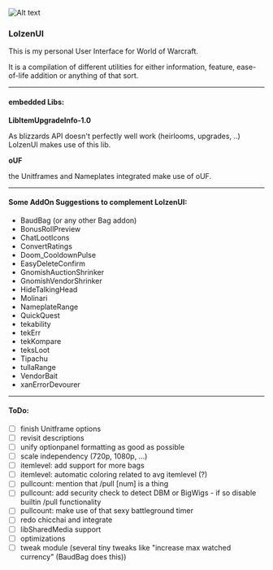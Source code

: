 ![Alt text](http://abload.de/img/wowscrnshot_112417_185tsk5.jpg "Screenshot1")

### LolzenUI
This is my personal User Interface for World of Warcraft.

It is a compilation of different utilities for either information, feature, ease-of-life addition or anything of that sort.

------
#### embedded Libs:
**LibItemUpgradeInfo-1.0**

As blizzards API doesn't perfectly well work (heirlooms, upgrades, ..) LolzenUI makes use of this lib.

**oUF**

the Unitframes and Nameplates integrated make use of oUF.

------
#### Some AddOn Suggestions to complement LolzenUI:
- BaudBag (or any other Bag addon)
- BonusRollPreview
- ChatLootIcons
- ConvertRatings
- Doom_CooldownPulse
- EasyDeleteConfirm
- GnomishAuctionShrinker
- GnomishVendorShrinker
- HideTalkingHead
- Molinari
- NameplateRange
- QuickQuest
- tekability
- tekErr
- tekKompare
- teksLoot
- Tipachu
- tullaRange
- VendorBait
- xanErrorDevourer

------
#### ToDo:
- [ ] finish Unitframe options
- [ ] revisit descriptions
- [ ] unify optionpanel formatting as good as possible
- [ ] scale independency (720p, 1080p, ...)
- [ ] itemlevel: add support for more bags
- [ ] itemlevel: automatic coloring related to avg itemlevel (?)
- [ ] pullcount: mention that /pull [num] is a thing
- [ ] pullcount: add security check to detect DBM or BigWigs - if so disable builtin /pull functionality
- [ ] pullcount: make use of that sexy battleground timer
- [ ] redo chicchai and integrate
- [ ] libSharedMedia support
- [ ] optimizations
- [ ] tweak module (several tiny tweaks like "increase max watched currency" (BaudBag does this))